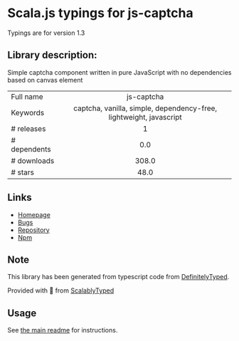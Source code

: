 
# Scala.js typings for js-captcha

Typings are for version 1.3

## Library description:
Simple captcha component written in pure JavaScript with no dependencies based on canvas element

|                    |                 |
| ------------------ | :-------------: |
| Full name          | js-captcha |
| Keywords           | captcha, vanilla, simple, dependency-free, lightweight, javascript |
| # releases         | 1 |
| # dependents       | 0.0 |
| # downloads        | 308.0 |
| # stars            | 48.0 |

## Links
- [Homepage](https://github.com/robiveli/js-captcha#readme)
- [Bugs](https://github.com/robiveli/js-captcha/issues)
- [Repository](https://github.com/robiveli/js-captcha)
- [Npm](https://www.npmjs.com/package/js-captcha)
    


## Note
This library has been generated from typescript code from [DefinitelyTyped](https://definitelytyped.org).

Provided with :purple_heart: from [ScalablyTyped](https://github.com/oyvindberg/ScalablyTyped)

## Usage
See [the main readme](../../readme.md) for instructions.


